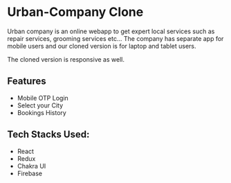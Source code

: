 
# Urban-Company Clone
Urban company is an online webapp to get expert local services such as 
repair services, grooming services etc...
The company has separate app for mobile users and our cloned version is 
for laptop and tablet users.

The cloned version is responsive as well.


## Features

- Mobile OTP Login
- Select your City
- Bookings History


## Tech Stacks Used:

- React
- Redux
- Chakra UI
- Firebase





